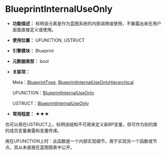 ﻿# BlueprintInternalUseOnly

- **功能描述：** 标明该元素是作为蓝图系统的内部调用或使用，不暴露出来在用户层面直接定义或使用。

- **使用位置：** UFUNCTION, USTRUCT

- **引擎模块：** Blueprint

- **元数据类型：** bool

- **关联项：**

  Meta：[BlueprintType](BlueprintType.md), [BlueprintInternalUseOnlyHierarchical](BlueprintInternalUseOnlyHierarchical.md)

  UFUNCTION：[BlueprintInternalUseOnly](../../Specifier/UFUNCTION/UHT/BlueprintInternalUseOnly/BlueprintInternalUseOnly.md)

  USTRUCT：[BlueprintInternalUseOnly](../../Specifier/USTRUCT/Blueprint/BlueprintInternalUseOnly/BlueprintInternalUseOnly.md)

- **常用程度：** ★★★

也可以用在USTRUCT上，标明该结构不可用来定义新BP变量，但可作为别的类的成员变量暴露和变量传递。

用在UFUNCTION上时：此函数是一个内部实现细节，用于实现另一个函数或节点。其从未直接在蓝图图表中公开。